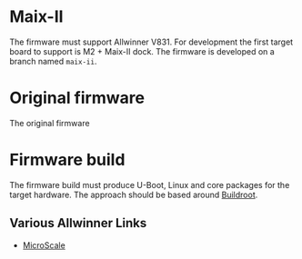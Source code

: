 # Maix-II

The firmware must support Allwinner V831.
For development the first target board to support is M2 + Maix-II dock.
The firmware is developed on a branch named `maix-ii`.


# Original firmware

The original firmware 

# Firmware build

The firmware build must produce U-Boot, Linux and core packages for the target hardware.
The approach should be based around [Buildroot](http://buildroot.org).


## Various Allwinner Links

* [MicroScale ]()